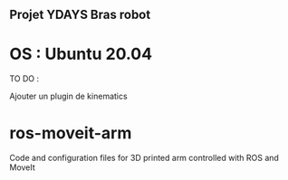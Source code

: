 ## Projet YDAYS Bras robot

# OS : Ubuntu 20.04

TO DO :

Ajouter un plugin de kinematics

# ros-moveit-arm

Code and configuration files for 3D printed arm controlled with ROS and MoveIt
